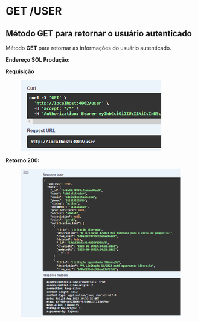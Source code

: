 # GET /USER

## Método GET para retornar o usuário autenticado

Método **GET** para retornar as informações do usuário autenticado.

**Endereço SOL Produção:**&#x20;

**Requisição**

<figure><img src="../../.gitbook/assets/Screenshot_1 (1) (1) (1).png" alt=""><figcaption></figcaption></figure>

**Retorno 200:**

<figure><img src="../../.gitbook/assets/Screenshot_2 (2) (1).png" alt=""><figcaption></figcaption></figure>
